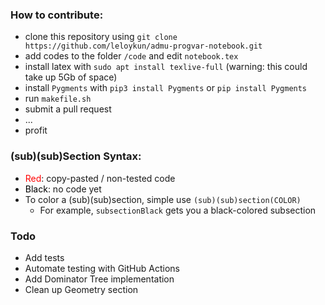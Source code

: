 ### How to contribute:
- clone this repository using `git clone https://github.com/leloykun/admu-progvar-notebook.git`
- add codes to the folder `/code` and edit `notebook.tex`
- install latex with `sudo apt install texlive-full` (warning: this could take up 5Gb of space)
- install `Pygments` with `pip3 install Pygments` or `pip install Pygments`
- run `makefile.sh`
- submit a pull request
- ...
- profit

### (sub)(sub)Section Syntax:
- <span style="color:red">Red</span>: copy-pasted / non-tested code
- <span style="color:black">Black</span>: no code yet
- To color a (sub)(sub)section, simple use `(sub)(sub)section(COLOR)`
    - For example, `subsectionBlack` gets you a black-colored subsection

### Todo
- Add tests
- Automate testing with GitHub Actions
- Add Dominator Tree implementation
- Clean up Geometry section
